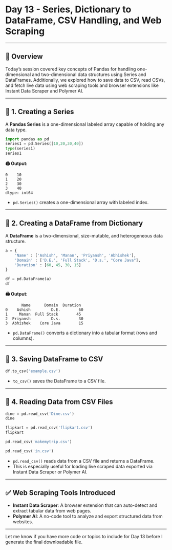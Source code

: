 
# **Day 13 - Series, Dictionary to DataFrame, CSV Handling, and Web Scraping**

---

## 📘 **Overview**

Today’s session covered key concepts of Pandas for handling one-dimensional and two-dimensional data structures using Series and DataFrames. Additionally, we explored how to save data to CSV, read CSVs, and fetch live data using web scraping tools and browser extensions like Instant Data Scraper and Polymer AI.

---

## 📌 **1. Creating a Series**

A **Pandas Series** is a one-dimensional labeled array capable of holding any data type.

```python
import pandas as pd
series1 = pd.Series([10,20,30,40])
type(series1)
series1
```

**🖨️ Output:**

```
0    10
1    20
2    30
3    40
dtype: int64
```

- `pd.Series()` creates a one-dimensional array with labeled index.

---

## 📌 **2. Creating a DataFrame from Dictionary**

A **DataFrame** is a two-dimensional, size-mutable, and heterogeneous data structure.

```python
a = {
    'Name' : ['Ashish', 'Manan', 'Priyansh', 'Abhishek'],
    'Domain' : ['D.E.', 'Full Stack', 'D.s.', "Core Java"],
    'Duration' : [60, 45, 30, 15]
}

df = pd.DataFrame(a)
df
```

**🖨️ Output:**

```
       Name      Domain  Duration
0    Ashish         D.E.        60
1     Manan  Full Stack        45
2  Priyansh         D.s.        30
3  Abhishek    Core Java        15
```

- `pd.DataFrame()` converts a dictionary into a tabular format (rows and columns).

---

## 📌 **3. Saving DataFrame to CSV**

```python
df.to_csv('example.csv')
```

- `to_csv()` saves the DataFrame to a CSV file.

---

## 📌 **4. Reading Data from CSV Files**

```python
dine = pd.read_csv('Dine.csv')
dine
```

```python
flipkart = pd.read_csv('flipkart.csv')
flipkart
```

```python
pd.read_csv('makemytrip.csv')
```

```python
pd.read_csv('in.csv')
```

- `pd.read_csv()` reads data from a CSV file and returns a DataFrame.
- This is especially useful for loading live scraped data exported via Instant Data Scraper or Polymer AI.

---

## ✅ **Web Scraping Tools Introduced**

- **Instant Data Scraper**: A browser extension that can auto-detect and extract tabular data from web pages.
- **Polymer AI**: A no-code tool to analyze and export structured data from websites.

---

Let me know if you have more code or topics to include for Day 13 before I generate the final downloadable file.

